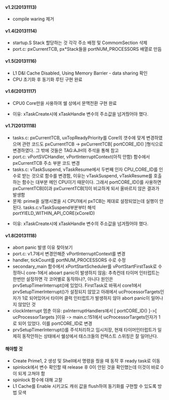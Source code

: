 #### v1.2(20131113) ####
- compile waring 제거

#### v1.4(20131114) ####
- startup.S Stack 할당하는 것 각각 주소 배정 및 CommomSection 삭제
- port.c: pxCurrentTCB, px*Stack들을 portNUM_PROCESSORS 배열로 만듬 

#### v1.5(20131116) ####
- L1 D&I Cache Disabled, Using Memory Barrier - data sharing 확인
- CPU 초기화 후 동기화 루틴 구현 완료

#### v1.6(20131117) ####
- CPU0 Core만을 사용하여 쉘 상에서 문맥전환 구현 완료
+ 이유: xTaskCreate시에 xTaskHandle 변수의 주소값을 넘겨줬어야 했다.

#### v1.7(20131118) ####
- tasks.c: pxCurrentTCB, uxTopReadyPriority를 Core의 갯수에 맞게 변경하였으며 관련 코드도 pxCurrentTCB -> pxCurrentTCB[ portCORE_ID() ]형식으로 변경하였다. 그 밖에 것들은 TAG:AJH의 주석을 통해 참고
- port.c: vPortSVCHandler, vPortInterruptContext(아직 안함) 함수에서 pxCurrentTCB 주소 부분 코드 변경
- tasks.c: vTaskSuspend, vTaskResume에서 두번째 인자 CPU_CORE_ID를 인수로 받는 것으로 함수를 변경함, 이유는 vTaskSuspend, vTaskResume를 호출하는 함수는 대부분 메인 CPU이기 때문이다. 그래서 portCORE_ID()를 사용하면 pxCurrentTCB[0]과 pxCurrentTCB[1]이 비교하게 되서 올바르지 않은 결과가 발생함
- 문제: prime을 실행시켰을 시 CPU1에서 pxTCB는 제대로 설정되었는데 실행이 안된다. tasks.c:vTaskSuspend부분부터 해석 portYIELD_WITHIN_API_CORE(xCoreID)
+ 이유: xTaskCreate시에 xTaskHandle 변수의 주소값을 넘겨줬어야 했다.

#### v1.8(20131118) ####
- abort panic 발생 이유 찾아보기
- port.c: v1.7에서 변경안해준 vPortInterruptContext를 변경
- handler, tickCount를 portNUM_PROCESSORS 수로 수정
- secondary_main 함수에서 xPortStartScheduler를 vPortStartFirstTask로 수정하니 core-1에서 aboart panic이 발생하지 않음: 추측컨데 타이머 인터럽트는 한번만 설정하면 각 코어별로 동작하나?, 아니다 원인은 prvSetupTimerInterrupt()에 있었다. FirstTask로 바꿔서 core1에서 prvSetupTimerInterrupt()가 설정되지 않았고 아래에서 ucProcessorTargets인자가 1로 되어있어서 타이머 클럭 인터럽트가 발생하지 않아 abort panic이 일어나지 않았던 것
- clockInterrupt 멈춘 이유: pxInterruptHandlers에서 [ portCORE_ID() ]->[ ucProcessorTargets ]이유 -> main.c:151에서 ucProcessorTargets인자가 1로 되어 있었다. 이를 portCORE_ID로 변경
- prvSetupTimerInterrupt()를 주석처리하고 임시저장, 현재 타이머인터럽트가 일제히 동작안하는 상태에서 쉘상에서 태스크들의 컨택스트 스위칭은 잘 일어난다.

#### 해야할 것 ####
- Create Prime1, 2 생성 및 Shell에서 명령을 줬을 때 동작 후 ready task로 이동
- spinlock에서 변수 확인할 때 release 후 0이 안된 것을 확인했는데 이것이 바로 0이 되게 고쳐야 함
- spinlock 함수에 대해 고찰
- L1 Cache를 Enable 시키고도 캐쉬 값을 flush하여 동기화를 구현할 수 있도록 방법 모색
